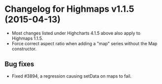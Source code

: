 # Changelog for Highmaps v1.1.5 (2015-04-13)
        
- Most changes listed under Highcharts 4.1.5 above also apply to Highmaps 1.1.5.
- Force correct aspect ratio when adding a "map" series without the Map constructor.

## Bug fixes
- Fixed #3894, a regression causing setData on maps to fail.